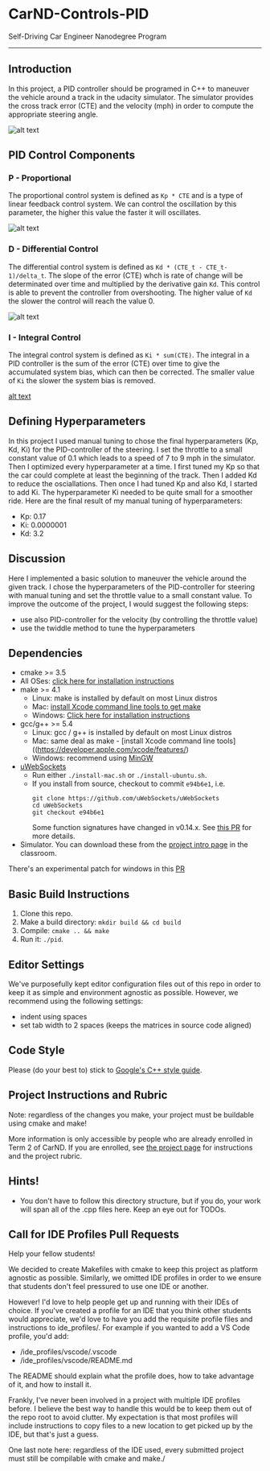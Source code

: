 
# CarND-Controls-PID
Self-Driving Car Engineer Nanodegree Program

---


[//]: # (Image References)

[image1]: ./writeup/Simulator.jpg "Introduction Image of Simulator"
[image2]: ./writeup/PID_varyingP.jpg "Example of P-Control (https://en.wikipedia.org/wiki/PID_controller#/media/File:PID_varyingP.jpg)"
[image3]: ./writeup/PID_varyingD.jpg "Example of D-Control (https://en.wikipedia.org/wiki/PID_controller#/media/File:Change_with_Kd.png)"
[image4]: ./writeup/PID_varyingI.jpg "Example of I-Control (https://en.wikipedia.org/wiki/PID_controller#/media/File:Change_with_Ki.png)"



## Introduction 
In this project, a PID controller should be programed in C++ to maneuver the vehicle around a track in the udacity simulator. The simulator provides the cross track error (CTE) and the velocity (mph) in order to compute the appropriate steering angle.

![alt text][image1]

## PID Control Components

### P - Proportional
The proportional control system is defined as `Kp * CTE` and is a type of linear feedback control system. We can control the oscillation by this parameter, the higher this value the faster it will oscillates.

![alt text][image2]

### D - Differential Control
The differential control system is defined as `Kd * (CTE_t - CTE_t-1)/delta_t`. The slope of the error (CTE) whch is  rate of change will be determinated over time and multiplied by the derivative gain `Kd`. This control is able to prevent the controller from overshooting. The higher value of `Kd` the slower the control will reach the value 0.

![alt text][image3]

### I - Integral Control
The integral control system is defined as `Ki * sum(CTE)`. The integral in a PID controller is the sum of the error (CTE) over time to give the accumulated system bias, which can then be corrected. The smaller value of `Ki` the slower the system bias is removed. 

[alt text][image4]


## Defining Hyperparameters
In this project I used manual tuning to chose the final hyperparameters (Kp, Kd, Ki) for the PID-controller of the steering. I set the throttle to a small constant value of 0.1 which leads to a speed of 7 to 9 mph in the simulator. Then I optimized every hyperparameter at a time. I first tuned my Kp so that the car could complete at least the beginning of the track. Then I added Kd to reduce the osciallations. Then once I had tuned Kp and also Kd, I started to add Ki. The hyperparameter Ki needed to be quite small for a smoother ride. 
Here are the final result of my manual tuning of hyperparameters:

* Kp: 0.17
* Ki: 0.0000001
* Kd: 3.2


## Discussion
Here I implemented a basic solution to maneuver the vehicle around the given track. I chose the hyperparameters of the PID-controller for steering with manual tuning and set the throttle value to a small constant value. 
To improve the outcome of the project, I would suggest the following steps:
* use also PID-controller for the velocity (by controlling the throttle value)
* use the twiddle method to tune the hyperparameters


## Dependencies

* cmake >= 3.5
 * All OSes: [click here for installation instructions](https://cmake.org/install/)
* make >= 4.1
  * Linux: make is installed by default on most Linux distros
  * Mac: [install Xcode command line tools to get make](https://developer.apple.com/xcode/features/)
  * Windows: [Click here for installation instructions](http://gnuwin32.sourceforge.net/packages/make.htm)
* gcc/g++ >= 5.4
  * Linux: gcc / g++ is installed by default on most Linux distros
  * Mac: same deal as make - [install Xcode command line tools]((https://developer.apple.com/xcode/features/)
  * Windows: recommend using [MinGW](http://www.mingw.org/)
* [uWebSockets](https://github.com/uWebSockets/uWebSockets)
  * Run either `./install-mac.sh` or `./install-ubuntu.sh`.
  * If you install from source, checkout to commit `e94b6e1`, i.e.
    ```
    git clone https://github.com/uWebSockets/uWebSockets 
    cd uWebSockets
    git checkout e94b6e1
    ```
    Some function signatures have changed in v0.14.x. See [this PR](https://github.com/udacity/CarND-MPC-Project/pull/3) for more details.
* Simulator. You can download these from the [project intro page](https://github.com/udacity/self-driving-car-sim/releases) in the classroom.

There's an experimental patch for windows in this [PR](https://github.com/udacity/CarND-PID-Control-Project/pull/3)

## Basic Build Instructions

1. Clone this repo.
2. Make a build directory: `mkdir build && cd build`
3. Compile: `cmake .. && make`
4. Run it: `./pid`. 

## Editor Settings

We've purposefully kept editor configuration files out of this repo in order to
keep it as simple and environment agnostic as possible. However, we recommend
using the following settings:

* indent using spaces
* set tab width to 2 spaces (keeps the matrices in source code aligned)

## Code Style

Please (do your best to) stick to [Google's C++ style guide](https://google.github.io/styleguide/cppguide.html).

## Project Instructions and Rubric

Note: regardless of the changes you make, your project must be buildable using
cmake and make!

More information is only accessible by people who are already enrolled in Term 2
of CarND. If you are enrolled, see [the project page](https://classroom.udacity.com/nanodegrees/nd013/parts/40f38239-66b6-46ec-ae68-03afd8a601c8/modules/f1820894-8322-4bb3-81aa-b26b3c6dcbaf/lessons/e8235395-22dd-4b87-88e0-d108c5e5bbf4/concepts/6a4d8d42-6a04-4aa6-b284-1697c0fd6562)
for instructions and the project rubric.

## Hints!

* You don't have to follow this directory structure, but if you do, your work
  will span all of the .cpp files here. Keep an eye out for TODOs.

## Call for IDE Profiles Pull Requests

Help your fellow students!

We decided to create Makefiles with cmake to keep this project as platform
agnostic as possible. Similarly, we omitted IDE profiles in order to we ensure
that students don't feel pressured to use one IDE or another.

However! I'd love to help people get up and running with their IDEs of choice.
If you've created a profile for an IDE that you think other students would
appreciate, we'd love to have you add the requisite profile files and
instructions to ide_profiles/. For example if you wanted to add a VS Code
profile, you'd add:

* /ide_profiles/vscode/.vscode
* /ide_profiles/vscode/README.md

The README should explain what the profile does, how to take advantage of it,
and how to install it.

Frankly, I've never been involved in a project with multiple IDE profiles
before. I believe the best way to handle this would be to keep them out of the
repo root to avoid clutter. My expectation is that most profiles will include
instructions to copy files to a new location to get picked up by the IDE, but
that's just a guess.

One last note here: regardless of the IDE used, every submitted project must
still be compilable with cmake and make./
